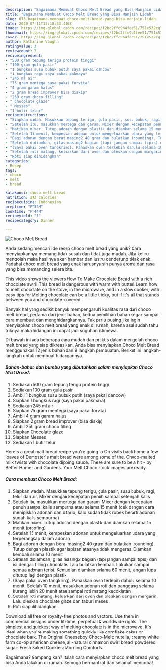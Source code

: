 ```yaml
---
description: "Bagaimana Membuat Choco Melt Bread yang Bisa Manjain Lidah"
title: "Bagaimana Membuat Choco Melt Bread yang Bisa Manjain Lidah"
slug: 673-bagaimana-membuat-choco-melt-bread-yang-bisa-manjain-lidah
date: 2020-07-11T12:18:33.446Z
image: https://img-global.cpcdn.com/recipes/f2bc2ffc9b4fee51/751x532cq70/choco-melt-bread-foto-resep-utama.jpg
thumbnail: https://img-global.cpcdn.com/recipes/f2bc2ffc9b4fee51/751x532cq70/choco-melt-bread-foto-resep-utama.jpg
cover: https://img-global.cpcdn.com/recipes/f2bc2ffc9b4fee51/751x532cq70/choco-melt-bread-foto-resep-utama.jpg
author: Katharine Vaughn
ratingvalue: 3
reviewcount: 7
recipeingredient:
- "500 gram tepung terigu protein tinggi"
- "100 gram gula pasir"
- "1 bungkus susu bubuk putih saya pakai dancow"
- "1 bungkus ragi saya pakai pakmaya"
- "245 ml air"
- "75 gram mentega saya pakai forvita"
- "4 gram garam halus"
- "2 gram bread improver bisa diskip"
- "250 gram choco filling"
- " Chocolate glaze"
- " Messes"
- "1 butir telur"
recipeinstructions:
- "Siapkan wadah. Masukkan tepung terigu, gula pasir, susu bubuk, ragi, telur dan air. Mixer dengan kecepatan penuh sampai setengah kalis"
- "Setelah itu, masukkan mentega dan garam. Mixer dengan kecepatan penuh sampai kalis sempurna atau selama 15 menit (cek dengan cara menipiskan adonan dan ditario, kalo sudah tidak robek berarti adonan sudah kalis sempurna)"
- "Matikan mixer. Tutup adonan dengan plastik dan diamkan selama 15 menit (proofing)"
- "Setelah 15 menit, kempeskan adonan untuk mengeluarkan udara yang terperangkap dalam adonan"
- "Bagi adonan dengan berat masing2 40 gram dan bulatkan (rounding). Tutup dengan plastik agar lapisan atasnya tidak mengeras. Diamkan kembali selama 10 menit"
- "Setelah didiamkan, gilas masing2 bagian (tapi jangan sampai tipis) dan isi dengan filling chocolate. Lalu bulatkan kembali. Lakukan sampai semua adonan terisi. Kemudian diamkan selama 60 menit, jangan lupa ditutup lagi dengan plastik"
- "(Saya pakai oven tangkring). Panaskan oven terlebih dahulu selama 10 menit. Setelah 10 menit, masukkan adonan roti dan panggang selama kurang lebih 20 menit atau sampai roti matang kecoklatan"
- "Setelah roti matang, keluarkan dari oven dan oleskan dengan margarin. Lalu oleskan chocolate glaze dan taburi meses"
- "Roti siap dihidangkan"
categories:
- Resep
tags:
- choco
- melt
- bread

katakunci: choco melt bread 
nutrition: 293 calories
recipecuisine: Indonesian
preptime: "PT32M"
cooktime: "PT44M"
recipeyield: "1"
recipecategory: Dinner

---
```



![Choco Melt Bread](https://img-global.cpcdn.com/recipes/f2bc2ffc9b4fee51/751x532cq70/choco-melt-bread-foto-resep-utama.jpg)

Anda sedang mencari ide resep choco melt bread yang unik? Cara menyiapkannya memang tidak susah dan tidak juga mudah. Jika keliru mengolah maka hasilnya akan hambar dan justru cenderung tidak enak. Padahal choco melt bread yang enak harusnya sih punya aroma dan rasa yang bisa memancing selera kita.

This video shows the viewers How To Make Chocolate Bread with a rich chocolate swirl! This bread is dangerous with warm with butter! Learn how to melt chocolate on the stove, in the microwave, and in a slow cooker, with easy tips for Melting chocolate can be a little tricky, but if it&#39;s all that stands between you and chocolate-covered.

Banyak hal yang sedikit banyak mempengaruhi kualitas rasa dari choco melt bread, pertama dari jenis bahan, kedua pemilihan bahan segar sampai cara membuat dan menghidangkannya. Tak perlu pusing jika ingin menyiapkan choco melt bread yang enak di rumah, karena asal sudah tahu triknya maka hidangan ini dapat jadi suguhan istimewa.


Di bawah ini ada beberapa cara mudah dan praktis dalam mengolah choco melt bread yang siap dikreasikan. Anda bisa menyiapkan Choco Melt Bread menggunakan 12 jenis bahan dan 9 langkah pembuatan. Berikut ini langkah-langkah untuk membuat hidangannya.

<!--inarticleads1-->

##### Bahan-bahan dan bumbu yang dibutuhkan dalam menyiapkan Choco Melt Bread:

1. Sediakan 500 gram tepung terigu protein tinggi
1. Sediakan 100 gram gula pasir
1. Ambil 1 bungkus susu bubuk putih (saya pakai dancow)
1. Siapkan 1 bungkus ragi (saya pakai pakmaya)
1. Sediakan 245 ml air
1. Siapkan 75 gram mentega (saya pakai forvita)
1. Ambil 4 gram garam halus
1. Siapkan 2 gram bread improver (bisa diskip)
1. Ambil 250 gram choco filling
1. Siapkan  Chocolate glaze
1. Siapkan  Messes
1. Sediakan 1 butir telur


Here&#39;s a great malt bread recipe you&#39;re going to On visits back home a few loaves of Dempster&#39;s malt bread were among some of the. Choco-malted milk twists with chocolate dipping sauce. These are sure to be a hit - by Better Homes and Gardens. Your Melt Choco stock images are ready. 

<!--inarticleads2-->

##### Cara membuat Choco Melt Bread:

1. Siapkan wadah. Masukkan tepung terigu, gula pasir, susu bubuk, ragi, telur dan air. Mixer dengan kecepatan penuh sampai setengah kalis
1. Setelah itu, masukkan mentega dan garam. Mixer dengan kecepatan penuh sampai kalis sempurna atau selama 15 menit (cek dengan cara menipiskan adonan dan ditario, kalo sudah tidak robek berarti adonan sudah kalis sempurna)
1. Matikan mixer. Tutup adonan dengan plastik dan diamkan selama 15 menit (proofing)
1. Setelah 15 menit, kempeskan adonan untuk mengeluarkan udara yang terperangkap dalam adonan
1. Bagi adonan dengan berat masing2 40 gram dan bulatkan (rounding). Tutup dengan plastik agar lapisan atasnya tidak mengeras. Diamkan kembali selama 10 menit
1. Setelah didiamkan, gilas masing2 bagian (tapi jangan sampai tipis) dan isi dengan filling chocolate. Lalu bulatkan kembali. Lakukan sampai semua adonan terisi. Kemudian diamkan selama 60 menit, jangan lupa ditutup lagi dengan plastik
1. (Saya pakai oven tangkring). Panaskan oven terlebih dahulu selama 10 menit. Setelah 10 menit, masukkan adonan roti dan panggang selama kurang lebih 20 menit atau sampai roti matang kecoklatan
1. Setelah roti matang, keluarkan dari oven dan oleskan dengan margarin. Lalu oleskan chocolate glaze dan taburi meses
1. Roti siap dihidangkan


Download all free or royalty-free photos and vectors. Use them in commercial designs under lifetime, perpetual &amp; worldwide rights. The simplest and quickest way of melting chocolate is in the microwave. It&#39;s ideal when you&#39;re making something quickly like cornflake cakes or chocolate bark. The Original Cheeseboy Choco-Melt: nutella, creamy white farm co-op american cheese, all-natural cinnamon swirl bread, powdered sugar: Fresh Baked Cookies: Morning Comforts. 

Bagaimana? Gampang kan? Itulah cara menyiapkan choco melt bread yang bisa Anda lakukan di rumah. Semoga bermanfaat dan selamat mencoba!

